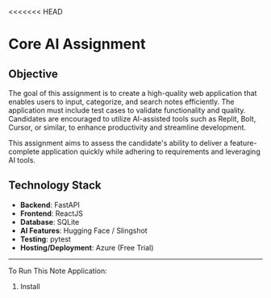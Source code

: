 <<<<<<< HEAD
# Core AI Assignment  

## Objective  

The goal of this assignment is to create a high-quality web application that enables users to input, categorize, and search notes efficiently. The application must include test cases to validate functionality and quality. Candidates are encouraged to utilize AI-assisted tools such as Replit, Bolt, Cursor, or similar, to enhance productivity and streamline development.  

This assignment aims to assess the candidate's ability to deliver a feature-complete application quickly while adhering to requirements and leveraging AI tools.  

## Technology Stack   

- **Backend**: FastAPI  
- **Frontend**: ReactJS  
- **Database**: SQLite  
- **AI Features**: Hugging Face / Slingshot  
- **Testing**: pytest  
- **Hosting/Deployment**: Azure (Free Trial)  

---

To Run This Note Application:
1. Install 
